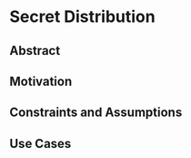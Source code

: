 # Secret Distribution

## Abstract


## Motivation


## Constraints and Assumptions


## Use Cases


